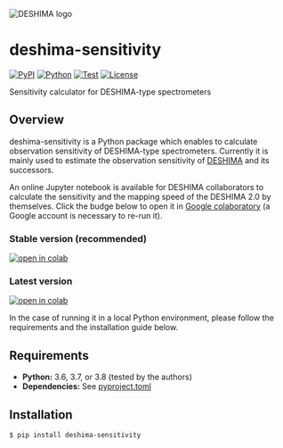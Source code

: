 ![DESHIMA logo](http://deshima.ewi.tudelft.nl/image/deshima_logo.png)

# deshima-sensitivity

[![PyPI](https://img.shields.io/pypi/v/deshima-sensitivity.svg?label=PyPI&style=flat-square)](https://pypi.org/pypi/deshima-sensitivity/)
[![Python](https://img.shields.io/pypi/pyversions/deshima-sensitivity.svg?label=Python&color=yellow&style=flat-square)](https://pypi.org/pypi/deshima-sensitivity/)
[![Test](https://img.shields.io/github/workflow/status/deshima-dev/deshima-sensitivity/Test?logo=github&label=Test&style=flat-square)](https://github.com/deshima-dev/deshima-sensitivity/actions)
[![License](https://img.shields.io/badge/license-MIT-blue.svg?label=License&style=flat-square)](LICENSE)

Sensitivity calculator for DESHIMA-type spectrometers

## Overview

deshima-sensitivity is a Python package which enables to calculate observation sensitivity of DESHIMA-type spectrometers.
Currently it is mainly used to estimate the observation sensitivity of [DESHIMA](http://deshima.ewi.tudelft.nl) and its successors.

An online Jupyter notebook is available for DESHIMA collaborators to calculate the sensitivity and the mapping speed of the DESHIMA 2.0 by themselves.
Click the budge below to open it in [Google colaboratory](http://colab.research.google.com/) (a Google account is necessary to re-run it).

### Stable version (recommended)

[![open in colab](https://colab.research.google.com/assets/colab-badge.svg)](https://colab.research.google.com/github/deshima-dev/deshima-sensitivity/blob/v0.2.3/sensitivity.ipynb)

### Latest version

[![open in colab](https://colab.research.google.com/assets/colab-badge.svg)](https://colab.research.google.com/github/deshima-dev/deshima-sensitivity/blob/master/sensitivity.ipynb)

In the case of running it in a local Python environment, please follow the requirements and the installation guide below.

## Requirements

- **Python:** 3.6, 3.7, or 3.8 (tested by the authors)
- **Dependencies:** See [pyproject.toml](https://github.com/deshima-dev/deshima-sensitivity/blob/master/pyproject.toml)

## Installation

```shell
$ pip install deshima-sensitivity
``` 
